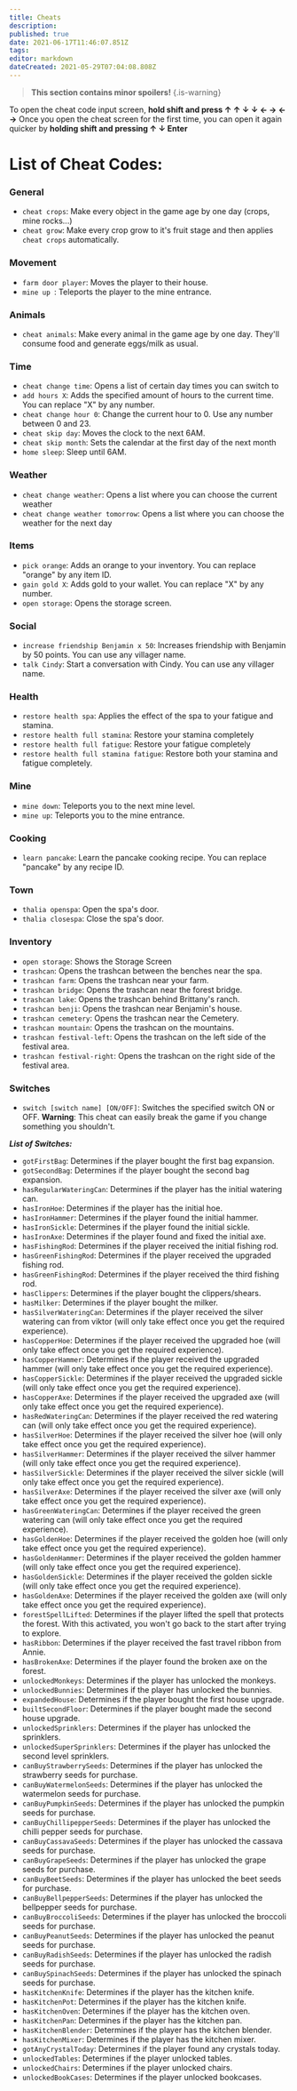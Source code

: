 ```yaml
---
title: Cheats
description: 
published: true
date: 2021-06-17T11:46:07.851Z
tags: 
editor: markdown
dateCreated: 2021-05-29T07:04:08.808Z
---
```


> **This section contains minor spoilers!**
{.is-warning}


To open the cheat code input screen, **hold shift and press ↑ ↑ ↓ ↓ ← → ← →**
Once you open the cheat screen for the first time, you can open it again quicker by **holding shift and pressing ↑ ↓ Enter**

# List of Cheat Codes:

### General
* `cheat crops`: Make every object in the game age by one day (crops, mine rocks...)
* `cheat grow`: Make every crop grow to it's fruit stage and then applies `cheat crops` automatically.

### Movement
* `farm door player`: Moves the player to their house. 
* `mine up `: Teleports the player to the mine entrance. 

### Animals
* `cheat animals`: Make every animal in the game age by one day. They'll consume food and generate eggs/milk as usual.

### Time
* `cheat change time`: Opens a list of certain day times you can switch to
* `add hours X`: Adds the specified amount of hours to the current time. You can replace "X" by any number.
* `cheat change hour 0`: Change the current hour to 0. Use any number between 0 and 23.
* `cheat skip day`: Moves the clock to the next 6AM.
* `cheat skip month`: Sets the calendar at the first day of the next month
* `home sleep`: Sleep until 6AM. 

### Weather
* `cheat change weather`: Opens a list where you can choose the current weather
* `cheat change weather tomorrow`: Opens a list where you can choose the weather for the next day

### Items
* `pick orange`: Adds an orange to your inventory. You can replace "orange" by any item ID.
* `gain gold X`: Adds gold to your wallet. You can replace "X" by any number.
* `open storage`: Opens the storage screen.

### Social
* `increase friendship Benjamin x 50`: Increases friendship with Benjamin by 50 points. You can use any villager name.
* `talk Cindy`: Start a conversation with Cindy. You can use any villager name.

### Health
* `restore health spa`: Applies the effect of the spa to your fatigue and stamina.
* `restore health full stamina`: Restore your stamina completely
* `restore health full fatigue`: Restore your fatigue completely
* `restore health full stamina fatigue`: Restore both your stamina and fatigue completely.

### Mine
* `mine down`: Teleports you to the next mine level.
* `mine up`: Teleports you to the mine entrance.

### Cooking
* `learn pancake`: Learn the pancake cooking recipe. You can replace "pancake" by any recipe ID.

### Town
* `thalia openspa`: Open the spa's door.
* `thalia closespa`: Close the spa's door.


### Inventory
* `open storage`: Shows the Storage Screen
* `trashcan`: Opens the trashcan between the benches near the spa.
* `trashcan farm`: Opens the trashcan near your farm.
* `trashcan bridge`: Opens the trashcan near the forest bridge.
* `trashcan lake`: Opens the trashcan behind Brittany's ranch.
* `trashcan benji`: Opens the trashcan near Benjamin's house.
* `trashcan cemetery`: Opens the trashcan near the Cemetery.
* `trashcan mountain`: Opens the trashcan on the mountains.
* `trashcan festival-left`: Opens the trashcan on the left side of the festival area.
* `trashcan festival-right`: Opens the trashcan on the right side of the festival area.



### Switches
* `switch [switch name] [ON/OFF]`: Switches the specified switch ON or OFF. **Warning**: This cheat can easily break the game if you change something you shouldn't.

***List of Switches:***
* `gotFirstBag`:  Determines if the player bought the first bag expansion.
* `gotSecondBag`:  Determines if the player bought the second bag expansion.
* `hasRegularWateringCan`:  Determines if the player has the initial watering can. 
* `hasIronHoe`:  Determines if the player has the initial hoe. 
* `hasIronHammer`:  Determines if the player found the initial hammer.
* `hasIronSickle`:  Determines if the player found the initial sickle.
* `hasIronAxe`:  Determines if the player found and fixed the initial axe. 
* `hasFishingRod`:  Determines if the player received the initial fishing rod. 
* `hasGreenFishingRod`:  Determines if the player received the upgraded fishing rod.
* `hasGreenFishingRod`:  Determines if the player received the third fishing rod.
* `hasClippers`:  Determines if the player bought the clippers/shears. 
* `hasMilker`:  Determines if the player bought the milker. 
* `hasSilverWateringCan`:  Determines if the player received the silver watering can from viktor (will only take effect once you get the required experience). 
* `hasCopperHoe`:  Determines if the player received the upgraded hoe (will only take effect once you get the required experience). 
* `hasCopperHammer`:  Determines if the player received the upgraded hammer (will only take effect once you get the required experience). 
* `hasCopperSickle`:  Determines if the player received the upgraded sickle (will only take effect once you get the required experience). 
* `hasCopperAxe`:  Determines if the player received the upgraded axe (will only take effect once you get the required experience). 
* `hasRedWateringCan`:  Determines if the player received the red watering can (will only take effect once you get the required experience). 
* `hasSilverHoe`:  Determines if the player received the silver hoe (will only take effect once you get the required experience). 
* `hasSilverHammer`:  Determines if the player received the silver hammer (will only take effect once you get the required experience). 
* `hasSilverSickle`:  Determines if the player received the silver sickle (will only take effect once you get the required experience). 
* `hasSilverAxe`:  Determines if the player received the silver axe (will only take effect once you get the required experience). 
* `hasGreenWateringCan`:  Determines if the player received the green watering can (will only take effect once you get the required experience). 
* `hasGoldenHoe`:  Determines if the player received the golden hoe (will only take effect once you get the required experience). 
* `hasGoldenHammer`:  Determines if the player received the golden hammer (will only take effect once you get the required experience). 
* `hasGoldenSickle`:  Determines if the player received the golden sickle (will only take effect once you get the required experience). 
* `hasGoldenAxe`:  Determines if the player received the golden axe (will only take effect once you get the required experience).
* `forestSpellLifted`:  Determines if the player lifted the spell that protects the forest. With this activated, you won't go back to the start after trying to explore.
* `hasRibbon`:  Determines if the player received the fast travel ribbon from Annie.
* `hasBrokenAxe`:  Determines if the player found the broken axe on the forest. 
* `unlockedMonkeys`:  Determines if the player has unlocked the monkeys.
* `unlockedBunnies`:  Determines if the player has unlocked the bunnies.
* `expandedHouse`:  Determines if the player bought the first house upgrade.
* `builtSecondFloor`:  Determines if the player bought made the second house upgrade.
* `unlockedSprinklers`:  Determines if the player has unlocked the sprinklers.
* `unlockedSuperSprinklers`:  Determines if the player has unlocked the second level sprinklers.
* `canBuyStrawberrySeeds`:  Determines if the player has unlocked the strawberry seeds for purchase.
* `canBuyWatermelonSeeds`:  Determines if the player has unlocked the watermelon seeds for purchase.
* `canBuyPumpkinSeeds`:  Determines if the player has unlocked the pumpkin seeds for purchase.
* `canBuyChillipepperSeeds`:  Determines if the player has unlocked the chilli pepper seeds for purchase.
* `canBuyCassavaSeeds`:  Determines if the player has unlocked the cassava seeds for purchase.
* `canBuyGrapeSeeds`:  Determines if the player has unlocked the grape seeds for purchase.
* `canBuyBeetSeeds`:  Determines if the player has unlocked the beet seeds for purchase.
* `canBuyBellpepperSeeds`:  Determines if the player has unlocked the bellpepper seeds for purchase.
* `canBuyBroccoliSeeds`:  Determines if the player has unlocked the broccoli seeds for purchase.
* `canBuyPeanutSeeds`:  Determines if the player has unlocked the peanut seeds for purchase.
* `canBuyRadishSeeds`:  Determines if the player has unlocked the radish seeds for purchase.
* `canBuySpinachSeeds`:  Determines if the player has unlocked the spinach seeds for purchase.
* `hasKitchenKnife`:  Determines if the player has the kitchen knife.
* `hasKitchenPot`:  Determines if the player has the kitchen knife.
* `hasKitchenOven`:  Determines if the player has the kitchen oven.
* `hasKitchenPan`:  Determines if the player has the kitchen pan.
* `hasKitchenBlender`:  Determines if the player has the kitchen blender.
* `hasKitchenMixer`:  Determines if the player has the kitchen mixer.
* `gotAnyCrystalToday`:  Determines if the player found any crystals today.
* `unlockedTables`:  Determines if the player unlocked tables.
* `unlockedChairs`:  Determines if the player unlocked chairs.
* `unlockedBookCases`:  Determines if the player unlocked bookcases.



